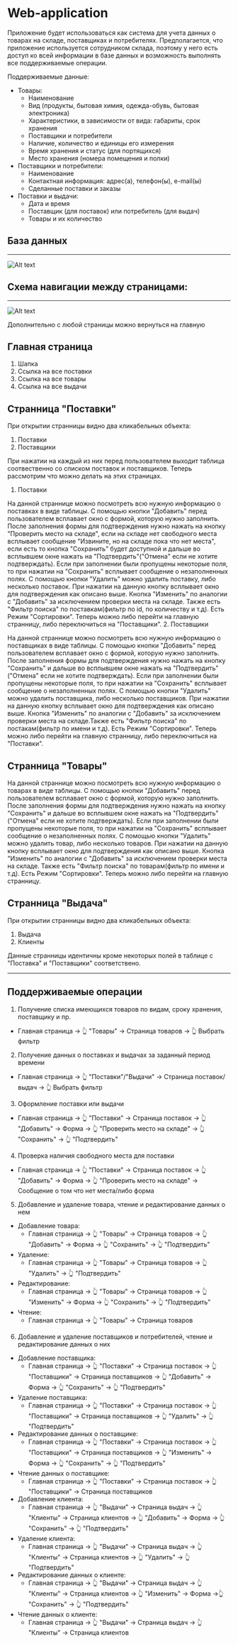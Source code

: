 # Web-application
Приложение будет использоваться как система для учета данных о товарах на складе, поставщиках и потребителях.
Предполагается, что приложение используется сотрудником склада, поэтому у него есть доступ ко всей информации в базе данных и возможность выполнять все поддерживаемые операции.

Поддерживаемые данные:
 - Товары:
    - Наименование
    - Вид (продукты, бытовая химия, одежда-обувь, бытовая электроника)
    - Характеристики, в зависимости от вида: габариты, срок хранения
    - Поставщики и потребители
    - Наличие, количество и единицы его измерения
    - Время хранения и статус (для портящихся)
    - Место хранения (номера помещения и полки)
- Поставщики и потребители:
    - Наименование
    - Контактная информация: адрес(а), телефон(ы), e-mail(ы)
    - Сделанные поставки и заказы
- Поставки и выдачи:
    - Дата и время
    - Поставщик (для поставок) или потребитель (для выдач)
    - Товары и их количество

База данных
-------------
*****
![Alt text](/Images/database.png)

 Схема навигации между страницами:
-------------
*****
![Alt text](/Images/pages.png)

Дополнительно с любой страницы можно вернуться на главную

Главная страница
-------------
1. Шапка
2. Ссылка на все поставки
3. Ссылка на все товары
4. Ссылка на все выдачи

Странница "Поставки"
---------------
При открытии странницы видно два кликабельных объекта:
1. Поставки
2. Поставщики

При нажатии на каждый из них перед пользователем выходит таблица соотвественно со списком поставок и поставщиков. Теперь рассмотрим что можно делать на этих страницах.
1. Поставки

На данной страннице можно посмотреть всю нужную информацию о поставках в виде таблицы. С помощью кнопки "Добавить" перед пользователем всплавает окно с формой, которую нужно заполнить. После заполнения формы для подтверждения нужно нажать на кнопку "Проверить место на складе", если на складе нет свободного места всплывает сообщение "Извините, но на складе пока что нет места", если есть то кнопка "Сохранить" будет доступной и дальше во всплывшем окне нажать на "Подтвердить"("Отмена" если не хотите подтверждать). Если при заполнении были пропущены некоторые поля, то при нажатии на "Сохранить" всплывает сообщение о незаполненных полях. С помощью кнопки "Удалить" можно удалить поставку, либо несколько поставок. При нажатии на данную кнопку всплывает окно для подтверждения как описано выше. Кнопка "Изменить" по аналогии с "Добавить" за исключением проверки места на складе. Также есть "Фильтр поиска" по поставкам(фильтр по id, по количеству и т.д). Есть Режим "Сортировки". Теперь можно либо перейти на главную странницу, либо переключиться на "Поставщики".
2. Поставщики

На данной страннице можно посмотреть всю нужную информацию о поставщиках в виде таблицы. С помощью кнопки "Добавить" перед пользователем всплавает окно с формой, которую нужно заполнить. После заполнения формы для подтверждения нужно нажать на кнопку "Сохранить" и дальше во всплывшем окне нажать на "Подтвердить"("Отмена" если не хотите подтверждать). Если при заполнении были пропущены некоторые поля, то при нажатии на "Сохранить" всплывает сообщение о незаполненных полях. С помощью кнопки "Удалить" можно удалить поставщика, либо несколько поставщиков. При нажатии на данную кнопку всплывает окно для подтверждения как описано выше. Кнопка "Изменить" по аналогии с "Добавить" за исключением проверки места на складе.Также есть "Фильтр поиска" по постакам(фильтр по имени и т.д). Есть Режим "Сортировки". Теперь можно либо перейти на главную странницу, либо переключиться на "Поставки".

Странница "Товары"
---------------

На данной страннице можно посмотреть всю нужную информацию о товарах в виде таблицы. С помощью кнопки "Добавить" перед пользователем всплавает окно с формой, которую нужно заполнить. После заполнения формы для подтверждения нужно нажать на кнопку "Сохранить" и дальше во всплывшем окне нажать на "Подтвердить"("Отмена" если не хотите подтверждать). Если при заполнении были пропущены некоторые поля, то при нажатии на "Сохранить" всплывает сообщение о незаполненных полях. С помощью кнопки "Удалить" можно удалить товар, либо несколько товаров. При нажатии на данную кнопку всплывает окно для подтверждения как описано выше. Кнопка "Изменить" по аналогии с "Добавить" за исключением проверки места на складе. Также есть "Фильтр поиска" по товарам(фильтр по имени и т.д). Есть Режим "Сортировки". Теперь можно либо перейти на главную странницу.

Странница "Выдача"
---------------
При открытии странницы видно два кликабельных объекта:
1. Выдача
2. Клиенты

Данные странницы идентичны кроме некоторых полей в таблице с "Поставка" и "Поставщики" соответствено.

****
Поддерживаемые операции
----------------------
1. Получение списка имеющихся товаров по видам, сроку хранения, поставщику и пр.
- Главная страница -> 👆 "Товары" -> Страница товаров -> 👆 Выбрать фильтр

2. Получение данных о поставках и выдачах за заданный период времени
- Главная страница ->  👆 "Поставки"/"Выдачи" -> Страница поставок/выдач -> 👆 Выбрать фильтр
3. Оформление поставки или выдачи
- Главная страница -> 👆 "Поставки" -> Страница поставок -> 👆 "Добавить" -> Форма -> 👆 "Проверить место на складе" -> 👆 "Сохранить"  -> 👆 "Подтвердить"
4. Проверка наличия свободного места для поставки
- Главная страница -> 👆 "Поставки" -> Страница поставок -> 👆 "Добавить" -> Форма -> 👆 "Проверить место на складе" -> Сообщение о том что нет места/либо форма
5. Добавление и удаление товара, чтение и редактирование данных о нем
- Добавление товара:
    - Главная страница -> 👆 "Товары" -> Страница товаров -> 👆 "Добавить" -> Форма -> 👆 "Сохранить" -> 👆 "Подтвердить"
- Удаление:
    - Главная страница -> 👆 "Товары" -> Страница товаров -> 👆 "Удалить"  -> 👆 "Подтвердить"
- Редактирование:
    - Главная страница -> 👆 "Товары" -> Страница товаров -> 👆 "Изменить" -> Форма -> 👆 "Сохранить" -> 👆 "Подтвердить"
- Чтение:
    - Главная страница -> 👆 "Товары" -> Страница товаров
6. Добавление и удаление поставщиков и потребителей, чтение и редактирование данных о них
- Добавление поставщика:
    - Главная страница -> 👆 "Поставки" -> Страница поставок -> 👆 "Поставщики" -> Страница поставщиков -> 👆 "Добавить" -> Форма -> 👆 "Сохранить" -> 👆 "Подтвердить"
- Удаление поставщика:
    - Главная страница -> 👆 "Поставки" -> Страница поставок -> 👆 "Поставщики" -> Страница поставщиков -> 👆 "Удалить" -> 👆 "Подтвердить"
- Редактирование данных о поставщике:
    - Главная страница -> 👆 "Поставки" -> Страница поставок -> 👆 "Поставщики" -> Страница поставщиков -> 👆 "Изменить" -> Форма -> 👆 "Сохранить" -> 👆 "Подтвердить"
- Чтение данных о поставщике:
    - Главная страница -> 👆 "Поставки" -> Страница поставок -> 👆 "Поставщики" -> Страница поставщиков
- Добавление клиента:
    - Главная страница -> 👆 "Выдачи" -> Страница выдач -> 👆 "Клиенты" -> Страница клиентов -> 👆 "Добавить" -> Форма -> 👆 "Сохранить" -> 👆 "Подтвердить"
- Удаление клиента:
    - Главная страница -> 👆 "Выдачи" -> Страница выдач -> 👆 "Клиенты" -> Страница клиентов -> 👆 "Удалить" -> 👆 "Подтвердить"
- Редактирование данных о клиенте:
    - Главная страница -> 👆 "Выдачи" -> Страница выдач -> 👆 "Клиенты" -> Страница клиентов -> 👆 "Изменить" -> Форма ->👆 "Сохранить" -> 👆 "Подтвердить"
- Чтение данных о клиенте:
    - Главная страница -> 👆 "Выдачи" -> Страница выдач -> 👆 "Клиенты" -> Страница клиентов
